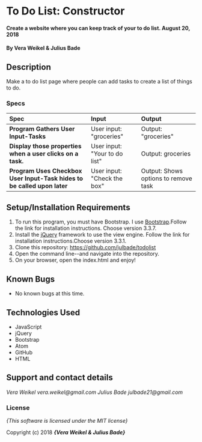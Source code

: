 # To Do List: Constructor

#### Create a website where you can keep track of your to do list. August 20, 2018

#### By **Vera Weikel & Julius Bade**

## Description

Make a to do list page where people can add tasks to create a list of things to do.

### Specs
| Spec | Input | Output |
| :-------------     | :------------- | :------------- |
| **Program Gathers User Input-Tasks** | User input: "groceries" | Output: "groceries" |
| **Display those properties when a user clicks on a task.** | User input: "Your to do list" | Output: groceries |
| **Program Uses Checkbox User Input-Task hides to be called upon later** | User input: "Check the box" | Output: Shows options to remove task|



## Setup/Installation Requirements

1. To run this program, you must have Bootstrap. I use [Bootstrap](https://getbootstrap.com/docs/3.3/).Follow the link for installation instructions. Choose version 3.3.7.
2. Install the [jQuery](https://jquery.com/download/) framework to use the view engine. Follow the link for installation instructions.Choose version 3.3.1.
3. Clone this repository: https://github.com/julbade/todolist
4. Open the command line--and navigate into the repository.
5. On your browser, open the index.html and enjoy!

## Known Bugs
* No known bugs at this time.

## Technologies Used
* JavaScript
* jQuery
* Bootstrap
* Atom
* GitHub
* HTML

## Support and contact details

_Vera Weikel vera.weikel@gmail.com_
_Julius Bade julbade21@gmail.com_

### License

*{This software is licensed under the MIT license}*

Copyright (c) 2018 **_{Vera Weikel & Julius Bade}_**

